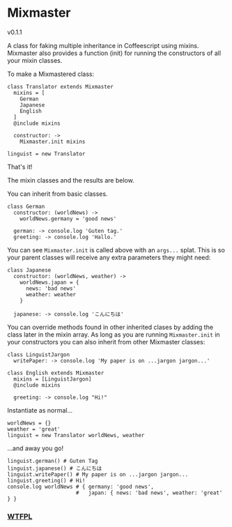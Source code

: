 # Mixmaster

v0.1.1

A class for faking multiple inheritance in Coffeescript using mixins.
Mixmaster also provides a function (init) for running the constructors of all your
mixin classes.


To make a Mixmastered class:

    class Translator extends Mixmaster
      mixins = [
        German
        Japanese
        English
      ]
      @include mixins

      constructor: ->
        Mixmaster.init mixins

    linguist = new Translator

That's it!

The mixin classes and the results are below.

You can inherit from basic classes.

    class German 
      constructor: (worldNews) ->
        worldNews.germany = 'good news'

      german: -> console.log 'Guten tag.'
      greeting: -> console.log 'Hallo.'


You can see `Mixmaster.init` is called above with an `args...` splat.
This is so your parent classes will receive any extra parameters they might need:

    class Japanese
      constructor: (worldNews, weather) ->
        worldNews.japan = {
          news: 'bad news'
          weather: weather
        }

      japanese: -> console.log 'こんにちは'

You can override methods found in other inherited clases
by adding the class later in the mixin array.
As long as you are running `Mixmaster.init` in your constructors you can also inherit from other Mixmaster classes:

    class LinguistJargon
      writePaper: -> console.log 'My paper is on ...jargon jargon...'

    class English extends Mixmaster
      mixins = [LinguistJargon]
      @include mixins

      greeting: -> console.log "Hi!"

Instantiate as normal...

    worldNews = {}
    weather = 'great'
    linguist = new Translator worldNews, weather

...and away you go!

    linguist.german() # Guten Tag
    linguist.japanese() # こんにちは
    linguist.writePaper() # My paper is on ...jargon jargon...
    linguist.greeting() # Hi!
    console.log worldNews # { germany: 'good news',
                          #   japan: { news: 'bad news', weather: 'great' } }



### [WTFPL](http://wtfpl.org/)